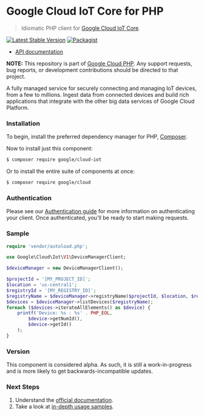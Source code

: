 # Google Cloud IoT Core for PHP

> Idiomatic PHP client for [Google Cloud IoT Core](https://cloud.google.com/iot-core/).

[![Latest Stable Version](https://poser.pugx.org/google/cloud-iot/v/stable)](https://packagist.org/packages/google/cloud-iot) [![Packagist](https://img.shields.io/packagist/dm/google/cloud-iot.svg)](https://packagist.org/packages/google/cloud-iot)

* [API documentation](http://googlecloudplatform.github.io/google-cloud-php/#/docs/cloud-iot/latest)

**NOTE:** This repository is part of [Google Cloud PHP](https://github.com/googlecloudplatform/google-cloud-php). Any
support requests, bug reports, or development contributions should be directed to
that project.

A fully managed service for securely connecting and managing IoT devices, from a few to millions. Ingest data from
connected devices and build rich applications that integrate with the other big data services of Google Cloud Platform.

### Installation

To begin, install the preferred dependency manager for PHP, [Composer](https://getcomposer.org/).

Now to install just this component:

```sh
$ composer require google/cloud-iot
```

Or to install the entire suite of components at once:

```sh
$ composer require google/cloud
```

### Authentication

Please see our [Authentication guide](https://github.com/GoogleCloudPlatform/google-cloud-php/blob/master/AUTHENTICATION.md) for more information
on authenticating your client. Once authenticated, you'll be ready to start making requests.

### Sample

```php
require 'vendor/autoload.php';

use Google\Cloud\Iot\V1\DeviceManagerClient;

$deviceManager = new DeviceManagerClient();

$projectId = '[MY_PROJECT_ID]';
$location = 'us-central1';
$registryId = '[MY_REGISTRY_ID]';
$registryName = $deviceManager->registryName($projectId, $location, $registryId);
$devices = $deviceManager->listDevices($registryName);
foreach ($devices->iterateAllElements() as $device) {
    printf('Device: %s : %s' . PHP_EOL,
        $device->getNumId(),
        $device->getId()
    );
}
```

### Version

This component is considered alpha. As such, it is still a work-in-progress and is more likely to get backwards-incompatible updates.

### Next Steps

1. Understand the [official documentation](https://cloud.google.com/iot/docs/).
2. Take a look at [in-depth usage samples](https://github.com/GoogleCloudPlatform/php-docs-samples/tree/master/iot).
